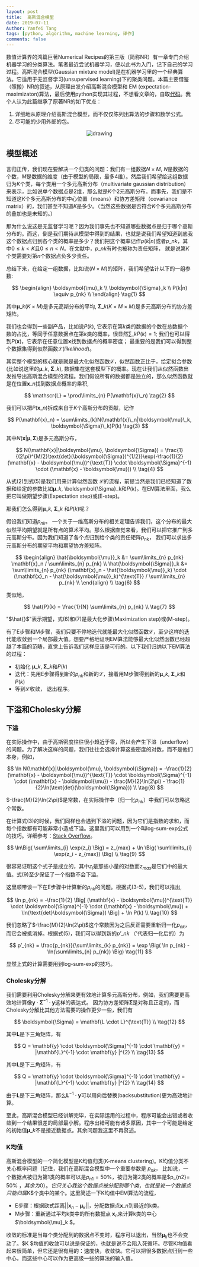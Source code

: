 ```yaml
---
layout: post
title:  高斯混合模型
date: 2019-07-11
Author: Yanfei Tang
tags: [python, algorithm, machine learning, 译作]
comments: false
---
```


数值计算界的鸿篇巨著Numerical Recipes的第三版（简称NR）有一章专门介绍机器学习的分类算法。笔者最近尝试机器学习，便以此书为入门，记下自己的学习过程。高斯混合模型(Gaussian mixture model)是在机器学习里的一个经典算法。它适用于无监督学习(unsupervised learning)下的聚类问题。本篇主要借鉴（照搬）NR的叙述，从原理出发介绍高斯混合模型和 EM (expectation-maximizaton)算法，最后使用python实现其过程，不想看文章的，自取[代码](https://github.com/yanfeit/MLbook/blob/master/gaumixmod/gaussian%20mixture.ipynb)。我个人认为此篇继承了原著NR的如下优点：

1. 详细地从原理介绍高斯混合模型，而不仅仅陈列出算法的步骤和数学公式。
2. 尽可能的少用外部的包。

<!-- more -->

<p align="center">
   <img src="/images/2019/gaussian-mixture-model/gmm.png" alt="drawing" align="middle"/>
</p>

## 模型概述

言归正传，我们现在要解决一个归类的问题：我们有一组数据$N \times M$, $N$是数据的个数，$M$是数据的维度（由于模型的局限，最多4维）。然后我们希望给这组数据归为$K$个类，每个类用一个多元高斯分布（multivariate gaussian distribution）来表示，比如说单个数据点是2维，那么就是$K$个2元高斯分布。而事先，我们是不知道这$K$个多元高斯分布的中心位置（means）和协方差矩阵（covariance matrix）的，我们甚至不知道$K$是多少。（当然这些数据是否符合$K$个多元高斯分布的叠加也是未知的。）

那为什么说这是无监督学习呢？因为我们事先也不知道哪些数据点是归于哪个高斯分布的。而这，倒是我们期待从模型中得到的结果，也就是说我们希望知道到底我这个数据点归到各个类的概率是多少？我们把这个概率记作<span>$p(k|n)$</span>或者<span>$p\_{nk}$​</span>，其中$0 \le k < K$且$0 \le n < N​$。在文献中，<span>$p\_{nk}$</span>有时也被称为责任矩阵， 就是说第$K$个类需要对第$n$个数据点负多少责任。

总结下来，在给定一组数据，比如说$( N \times M )$的矩阵，我们希望估计以下的一组参数:

$$
\begin{align} 
	\boldsymbol{\mu}_k \\ 
	\boldsymbol{\Sigma}_k \\   
	P(k|n) \equiv p_{nk} \\
\end{align} \tag{1} 
$$

其中<span>$\boldsymbol{\mu}\_k (K \times M)$</span>是多元高斯分布的平均, <span>$\boldsymbol{\Sigma}\_k (K \times M \times M)$</span>是多元高斯分布的协方差矩阵。

我们也会得到一些副产品，比如说$P(k)$, 它表示在第$k$​类的数据的个数在总数据个数的占比，等同于任意数据点在第$k$类的概率，很显然<span>$\sum\_{k} P(k) = 1​$</span>; 我们也可以得到<span>$P(\mathbf{x})​$</span>，它表示在任意位置$\mathbf{x}​$找到数据点的概率密度； 最重要的是我们可以得到整个数据集得到似然函数$\mathscr L​ (likelihood)$。

其实整个模型的核心就是就是最大化似然函数$\mathscr L​$，似然函数正比于，给定拟合参数(比如说这里的<span>$\boldsymbol{\mu}\_k$</span>,  <span>$\boldsymbol{\Sigma}\_k$</span>)​, 数据集在这套模型下的概率。现在让我们从似然函数出发推导出高斯混合模型的流程。我们假设所有的数据都是独立的，那么似然函数就是在位置<span>$\mathbf{x}\_n​$</span>找到数据点概率的乘积,

$$
\mathscr{L} = \prod\limits_{n} P(\mathbf{x}\_n)  \tag{2}
$$

我们可以把<span>$P(\mathbf{x}\_n)​$</span>拆成来自于$K$个高斯分布的贡献，记作

$$
P(\mathbf{x}_n) = \sum\limits_{k}N(\mathbf{x}\_n|\boldsymbol{\mu}\_k, \boldsymbol{\Sigma}\_k)P(k) \tag{3}
$$

其中<span>$N(\mathbf{x}|\boldsymbol{\mu}, \boldsymbol{\Sigma})$</span>是多元高斯分布，

$$
N(\mathbf{x}|\boldsymbol{\mu}, \boldsymbol{\Sigma}) = \frac{1}{(2\pi)^{M/2}\text{det}(\boldsymbol{\Sigma})^{1/2}}\exp(-\frac{1}{2} (\mathbf{x} - \boldsymbol{\mu})^{\text{T}} \cdot \boldsymbol{\Sigma}^{-1} \cdot (\mathbf{x} - \boldsymbol{\mu}))  \\ \tag{4}
$$

从式(2)到式(5)是我们用来计算似然函数 $\mathscr L​$的流程，前提当然是我们已经知道了数据和给定的参数比如<span>$\boldsymbol{\mu}\_k$</span>, <span>\boldsymbol{\Sigma}\_k</span>和$P(k)​$。在EM算法里面，我么把它叫做期望步骤(Expectation step)或(E-step)。

那我们怎么得到<span>$\boldsymbol{\mu}\_k$</span>, <span>$\boldsymbol{\Sigma}\_k$</span> 和$P(k)$呢？

假设我们知道$p_{nk}​$。 一个关于一维高斯分布的相关定理告诉我们，这个分布的最大似然平均期望就是所有点的算术平均。那么根据直觉来看，我们可以把它推广到多元高斯分布。因为我们知道了各个点归到给个类的责任矩阵$p_{nk}​$， 我们可以求出多元高斯分布的期望平均和期望协方差矩阵。

$$
\begin{align} 
	\hat{\boldsymbol{\mu}}_k &= \sum\limits_{n} p_{nk} \mathbf{x}_n /  \sum\limits_{n} p_{nk}  \\ \hat{\boldsymbol{\Sigma}}_k &= \sum\limits_{n} p_{nk} (\mathbf{x}_n - \hat{\boldsymbol{\mu}}_k) \cdot (\mathbf{x}_n - \hat{\boldsymbol{\mu}}_k)^{\text{T}} / \sum\limits_{n} p_{nk} \\ 
\end{align} \\  \tag{6}
$$

类似地， 

$$
\hat{P}(k) = \frac{1}{N} \sum\limits_{n} p_{nk}  \\  \tag{7}
$$

"$\hat{}$"表示期望，式(6)和(7)是最大化步骤(Maximization step)或(M-step)。

有了E步骤和M步骤，我们只要不停地迭代就能最大化似然函数$\mathscr L$，至少这样的迭代能收敛到一个局部最大值。想要严格地证明EM算法能够最大化似然函数已经超越了本篇的范畴，直觉上告诉我们这样应该是可行的。以下我们归纳以下EM算法的过程：

* 初始化 <span>$\boldsymbol{\mu}\_k$</span>, <span>$\boldsymbol{\Sigma}\_k$</span>和$P(k)​$
* 迭代：先用E步骤得到新的$p_{nk}$和新的$\mathscr{L}$，接着用M步骤得到新的<span>$\boldsymbol{\mu}\_k$</span>, <span>$\boldsymbol{\Sigma}\_k$</span>和$P(k)$
* 等到$\mathscr{L}$收敛， 退出程序。

## 下溢和Cholesky分解

### 下溢

在实际操作中，由于高斯密度往往很小趋近于零，所以会产生下溢（underflow）的问题。为了解决这样的问题，我们往往会选择计算这些密度的对数，而不是他们本身，例如，

$$
\ln N(\mathbf{x}|\boldsymbol{\mu}, \boldsymbol{\Sigma}) = -\frac{1}{2} (\mathbf{x} - \boldsymbol{\mu})^{\text{T}} \cdot \boldsymbol{\Sigma}^{-1} \cdot (\mathbf{x} - \boldsymbol{\mu}) - \frac{M}{2}\ln(2\pi) - \frac{1}{2}\ln(\text{det}(\boldsymbol{\Sigma}))  \\ \tag{8}
$$

<span>$-\frac{M}{2}\ln(2\pi)$</span>是常数，在实际操作中（归一化$p_{nk}$）中我们可以忽略这个常数。

在计算式(3)的时候，我们同样也会遇到下溢的问题，因为它们是指数的求和，而每个指数都有可能非常小造成下溢。这里我们可以用到一个叫log-sum-exp公式的技巧。详细参考：[Stack Overflow](https://stats.stackexchange.com/questions/105602/example-of-how-the-log-sum-exp-trick-works-in-naive-bayes)。

$$
\ln\Big( \sum\limits_{i} \exp(z_i) \Big) = z_{max} + \ln \Big( \sum\limits_{i} \exp(z_i - z_{max}) \Big) \\ \tag{9}
$$

很容易证明这个式子是成立的，其中$z_i$是那些小量的对数而$z_{max}$是它们中的最大值。式(9)至少保证了一个指数不会下溢。

这里顺带谈一下在E步骤中计算新的$p_{nk}$的问题。根据式(3-5)，我们可以推出, 

$$
\ln p_{nk} = -\frac{1}{2} \Big[ (\mathbf{x} - \boldsymbol{\mu})^{\text{T}} \cdot \boldsymbol{\Sigma}^{-1} \cdot (\mathbf{x} - \boldsymbol{\mu}) + \ln(\text{det}\boldsymbol{\Sigma}) \Big] + \ln P(k) \\ \tag{10}
$$

我们忽略了$-\frac{M}{2}\ln(2\pi)$这个常数因为之后反正需要重新归一化$p_{nk}$， 而它会被抵消掉。根据式(5)，我们可以得到新的<span>$p’\_{nk}$ </span>（'代表归一化后的）为 

$$
p’_{nk} = \frac{p_{nk}}{\sum\limits_{k} p_{nk}} = \exp \Big( \ln p_{nk} - \ln(\sum\limits_{n} p_{nk}) \Big) \tag{11} 
$$

显然上式的计算需要用到log-sum-exp的技巧。

### Cholesky分解

我们需要利用Cholesky分解来更有效地计算多元高斯分布，例如，我们需要更高效地计算像$\mathbf{y} \cdot \boldsymbol{\Sigma}^{-1} \cdot \mathbf{y}$这样的表达式。 因为协方差矩阵$\boldsymbol{\Sigma}​$是对称且正定的，而Cholesky分解比其他方法需要的操作更少一些，我们有

$$
\boldsymbol{\Sigma} = \mathbf{L \cdot L}^{\text{T}} \\ \tag{12}
$$

其中$\mathbf{L}​$是下三角矩阵，有

$$
Q = \mathbf{y} \cdot \boldsymbol{\Sigma}^{-1} \cdot \mathbf{y} = |\mathbf{L}^{-1} \cdot \mathbf{y} |^{2} \\ \tag{13}
$$

其中$\mathbf{L}​$是下三角矩阵，有

$$
Q = \mathbf{y} \cdot \boldsymbol{\Sigma}^{-1} \cdot \mathbf{y} = |\mathbf{L}^{-1} \cdot \mathbf{y} |^{2} \\ \tag{14}
$$

由于$\mathbf{L}$是下三角矩阵，那么$\mathbf{L}^{-1} \cdot \mathbf{y}$可以用向后替换(backsubstitution)更为高效地计算。

至此，高斯混合模型已经讲解完毕，在实际运用的过程中，程序可能会出错或者收敛到一个结果很差的局部最小解。程序出错可能有诸多原因，其中一个可能是给定的初始值<span>$\boldsymbol{\mu}\_k$<span>不是接近数据点。其余问题我这里不再赘述。

### K均值

高斯混合模型的一个简化模型是K均值归类(K-means clustering)。K均值分类不关心概率问题（记住，我们在高斯混合模型中一个重要参数是
$p_{nk}​$， 比如说，一个数据点被归为第1类的概率可以是$p_{n1} = 50\%​$ ，被归为第2类的概率是$p_{n2}= 50\%​ $，其余为0）。它只关心我这个数据点被分配到哪个类，也就是说一个数据点只能归属$K$个类中的某个。这里简述一下K均值中EM算法的流程，

* E步骤：根据欧式距离<span>$||\mathbf{x}_n - \boldsymbol{\mu}_k ||​$</span>，分配数据点<span>$\mathbf{x}\_n​$<span>到最近的k类。
* M步骤：重新通过平均k类中的所有数据点 $\mathbf{x}_n​$来计算k类的中心$\boldsymbol{\mu}_k $，

收敛的标准是当每个类分配到的数据点不变时，程序可以退出，当然$\boldsymbol{\mu}_k$也不会变动了。$K
$均值的收敛可以说是保证的，也就是说不会陷入死循环。尽管K均值看起来很简单，但它还是很有用的：速度快，收敛快。它可以把很多数据点归到一些中心，而这些中心可以作为更高级一些的算法的输入值。

